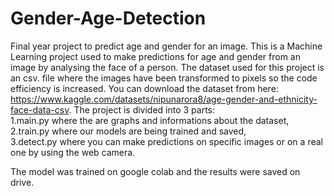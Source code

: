 # Gender-Age-Detection
Final year project to predict age and gender for an image.
This is a Machine Learning project used to make predictions for age and gender from an image by analysing the face of a person.
The dataset used for this project is an csv. file where the images have been transformed to pixels so the code efficiency is increased.
You can download the dataset from here: https://www.kaggle.com/datasets/nipunarora8/age-gender-and-ethnicity-face-data-csv.
The project is divided into 3 parts: <br>
1.main.py where the are graphs and informations about the dataset, <br> 
2.train.py where our models are being trained and saved, <br>
3.detect.py where you can make predictions on specific images or on a real one by using the web camera. <br>

The model was trained on google colab and the results were saved on drive.
